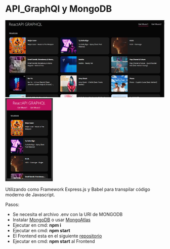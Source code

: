 # API_GraphQl y MongoDB
<div>
<img width="550" alt="portfolio_view" src="img/1.png">
<img width="150" alt="portfolio_view" src="img/2.png">
</div>

Utilizando como Framework Express.js y Babel para transpilar código moderno de Javascript.

Pasos:
<ul>
    <li>Se necesita el archivo .env con la URI de MONGODB</li>
    <li>Instalar <a href="https://www.mongodb.com">MongoDB</a> o usar <a href="https://www.mongodb.com/cloud/atlas">MongoAtlas</a></li>
    <li>Ejecutar en cmd: <b>npm i</b></li>
    <li>Ejecutar en cmd: <b>npm start</b></li>
    <li>El Frontend esta en el siguiente <a href="https://github.com/BeatsBass/GraphQlReact">repositorio</a></li>
    <li>Ejecutar en cmd: <b>npm start</b> al Frontend</li>
</ul>